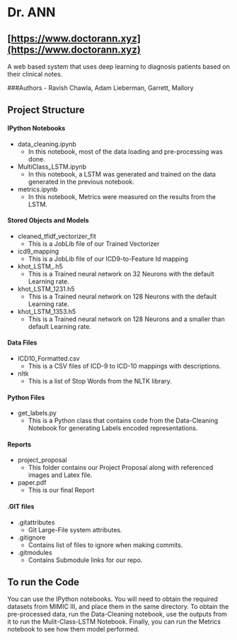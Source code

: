 # Dr. ANN
## [https://www.doctorann.xyz](https://www.doctorann.xyz)


A web based system that uses deep learning to diagnosis patients based on their clinical notes.

###Authors - Ravish Chawla, Adam Lieberman, Garrett, Mallory

## Project Structure

#### IPython Notebooks

- data_cleaning.ipynb
	- In this notebook, most of the data loading and pre-processing was done.
- MultiClass_LSTM.ipynb
	- In this notebook, a LSTM was generated and trained on the data generated in the previous notebook.
- metrics.ipynb
	- In this notebook, Metrics were measured on the results from the LSTM.


#### Stored Objects and Models

- cleaned_tfidf_vectorizer_fit
	- This is a JobLib file of our Trained Vectorizer
- icd9_mapping
	- This is a JobLib file of our ICD9-to-Feature Id mapping
- khot_LSTM_.h5
	- This is a Trained neural network on 32 Neurons with the default Learning rate.
- khot_LSTM_1231.h5
	- This is a Trained neural network on 128 Neurons with the default Learning rate.
- khot_LSTM_1353.h5
	- This is a Trained neural network on 128 Neurons and a smaller than default Learning rate.


#### Data Files

- ICD10_Formatted.csv
	- This is a CSV files of ICD-9 to ICD-10 mappings with descriptions.
- nltk
	- This is a list of Stop Words from the NLTK library.

#### Python Files

- get_labels.py
	 - This is a Python class that contains code from the Data-Cleaning Notebook for generating Labels encoded representations.

#### Reports

- project_proposal
	 - This folder contains our Project Proposal along with referenced images and Latex file.
- paper.pdf
	- This is our final Report

#### .GIT files

- .gitattributes
	- Git Large-File system attributes.
- .gitignore
	- Contains list of files to ignore when making commits.
- .gitmodules
	- Contains Submodule links for our repo.


## To run the Code

You can use the IPython notebooks. You will need to obtain the required datasets from MIMIC III, and place them in the same directory. To obtain the pre-processed data, run the Data-Cleaning notebook, use the outputs from it to run the Mulit-Class-LSTM Notebook. Finally, you can run the Metrics notebook to see how them model performed.
